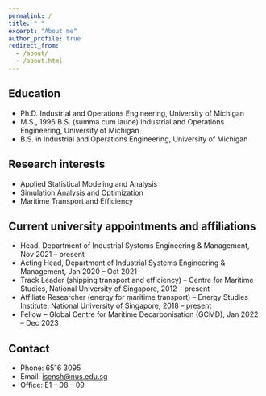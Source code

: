 ```yaml
---
permalink: /
title: " "
excerpt: "About me"
author_profile: true
redirect_from: 
  - /about/
  - /about.html
---
```


## Education
* Ph.D. Industrial and Operations Engineering, University of Michigan
* M.S., 1996 B.S. (summa cum laude) Industrial and Operations Engineering, University of Michigan
* B.S. in Industrial and Operations Engineering, University of Michigan

## Research interests
* Applied Statistical Modeling and Analysis
* Simulation Analysis and Optimization
* Maritime Transport and Efficiency

## Current university appointments and affiliations
* Head, Department of Industrial Systems Engineering & Management, Nov 2021 – present
* Acting Head, Department of Industrial Systems Engineering & Management, Jan 2020 – Oct 2021
* Track Leader (shipping transport and efficiency) – Centre for Maritime Studies, National University of Singapore, 2012 – present 
* Affiliate Researcher (energy for maritime transport) – Energy Studies Institute, National University of Singapore, 2018 – present   
* Fellow – Global Centre for Maritime Decarbonisation (GCMD), Jan 2022 – Dec 2023


## Contact
* Phone: 6516 3095
* Email: isensh@nus.edu.sg
* Office: E1 – 08 – 09

